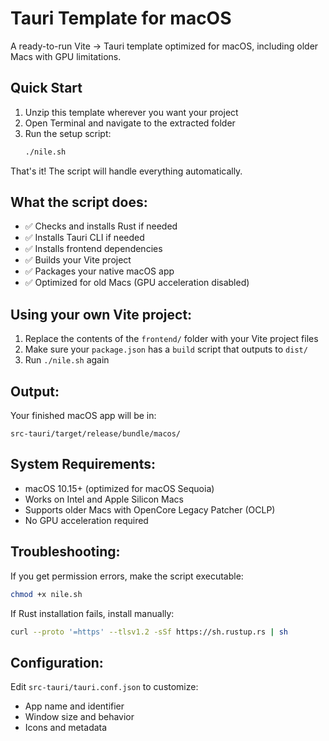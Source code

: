 # Tauri Template for macOS

A ready-to-run Vite → Tauri template optimized for macOS, including older Macs with GPU limitations.

## Quick Start

1. Unzip this template wherever you want your project
2. Open Terminal and navigate to the extracted folder
3. Run the setup script:
   ```bash
   ./nile.sh
   ```

That's it! The script will handle everything automatically.

## What the script does:

- ✅ Checks and installs Rust if needed
- ✅ Installs Tauri CLI if needed  
- ✅ Installs frontend dependencies
- ✅ Builds your Vite project
- ✅ Packages your native macOS app
- ✅ Optimized for old Macs (GPU acceleration disabled)

## Using your own Vite project:

1. Replace the contents of the `frontend/` folder with your Vite project files
2. Make sure your `package.json` has a `build` script that outputs to `dist/`
3. Run `./nile.sh` again

## Output:

Your finished macOS app will be in:
```
src-tauri/target/release/bundle/macos/
```

## System Requirements:

- macOS 10.15+ (optimized for macOS Sequoia)
- Works on Intel and Apple Silicon Macs
- Supports older Macs with OpenCore Legacy Patcher (OCLP)
- No GPU acceleration required

## Troubleshooting:

If you get permission errors, make the script executable:
```bash
chmod +x nile.sh
```

If Rust installation fails, install manually:
```bash
curl --proto '=https' --tlsv1.2 -sSf https://sh.rustup.rs | sh
```

## Configuration:

Edit `src-tauri/tauri.conf.json` to customize:
- App name and identifier
- Window size and behavior
- Icons and metadata